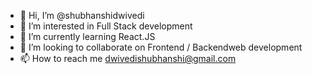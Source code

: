 - 👋 Hi, I’m @shubhanshidwivedi
- 👀 I’m interested in Full Stack  development 
- 🌱 I’m currently learning React.JS
- 💞️ I’m looking to collaborate on Frontend / Backendweb development
- 📫 How to reach me dwivedishubhanshi@gmail.com

<!---
shubhanshidwivedi/shubhanshidwivedi is a ✨ special ✨ repository because its `README.md` (this file) appears on your GitHub profile.
You can click the Preview link to take a look at your changes.
--->
